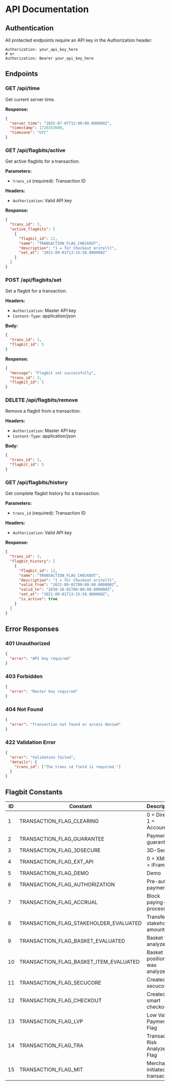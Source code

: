 # API Documentation

## Authentication

All protected endpoints require an API key in the Authorization header:

```
Authorization: your_api_key_here
# or
Authorization: Bearer your_api_key_here
```

## Endpoints

### GET /api/time
Get current server time.

**Response:**
```json
{
  "server_time": "2025-07-07T12:00:00.000000Z",
  "timestamp": 1720353600,
  "timezone": "UTC"
}
```

### GET /api/flagbits/active
Get active flagbits for a transaction.

**Parameters:**
- `trans_id` (required): Transaction ID

**Headers:**
- `Authorization`: Valid API key

**Response:**
```json
{
  "trans_id": 3,
  "active_flagbits": [
    {
      "flagbit_id": 12,
      "name": "TRANSACTION_FLAG_CHECKOUT",
      "description": "1 = für Checkout erstellt",
      "set_at": "2021-09-01T13:15:58.000000Z"
    }
  ]
}
```

### POST /api/flagbits/set
Set a flagbit for a transaction.

**Headers:**
- `Authorization`: Master API key
- `Content-Type`: application/json

**Body:**
```json
{
  "trans_id": 3,
  "flagbit_id": 5
}
```

**Response:**
```json
{
  "message": "Flagbit set successfully",
  "trans_id": 3,
  "flagbit_id": 5
}
```

### DELETE /api/flagbits/remove
Remove a flagbit from a transaction.

**Headers:**
- `Authorization`: Master API key
- `Content-Type`: application/json

**Body:**
```json
{
  "trans_id": 3,
  "flagbit_id": 5
}
```

### GET /api/flagbits/history
Get complete flagbit history for a transaction.

**Parameters:**
- `trans_id` (required): Transaction ID

**Headers:**
- `Authorization`: Valid API key

**Response:**
```json
{
  "trans_id": 3,
  "flagbit_history": [
    {
      "flagbit_id": 12,
      "name": "TRANSACTION_FLAG_CHECKOUT",
      "description": "1 = für Checkout erstellt",
      "valid_from": "2021-09-01T00:00:00.000000Z",
      "valid_to": "2030-10-01T00:00:00.000000Z",
      "set_at": "2021-09-01T13:15:58.000000Z",
      "is_active": true
    }
  ]
}
```

## Error Responses

### 401 Unauthorized
```json
{
  "error": "API key required"
}
```

### 403 Forbidden
```json
{
  "error": "Master key required"
}
```

### 404 Not Found
```json
{
  "error": "Transaction not found or access denied"
}
```

### 422 Validation Error
```json
{
  "error": "Validation failed",
  "details": {
    "trans_id": ["The trans id field is required."]
  }
}
```

## Flagbit Constants

| ID | Constant | Description |
|----|----------|-------------|
| 1 | TRANSACTION_FLAG_CLEARING | 0 = Direct, 1 = Accounting |
| 2 | TRANSACTION_FLAG_GUARANTEE | Payment guarantee |
| 3 | TRANSACTION_FLAG_3DSECURE | 3D-Secure |
| 4 | TRANSACTION_FLAG_EXT_API | 0 = XML, 1 = iFrame |
| 5 | TRANSACTION_FLAG_DEMO | Demo |
| 6 | TRANSACTION_FLAG_AUTHORIZATION | Pre-auth payment |
| 7 | TRANSACTION_FLAG_ACCRUAL | Block paying-out process |
| 8 | TRANSACTION_FLAG_STAKEHOLDER_EVALUATED | Transfer of stakeholder amount |
| 9 | TRANSACTION_FLAG_BASKET_EVALUATED | Basket was analyzed |
| 10 | TRANSACTION_FLAG_BASKET_ITEM_EVALUATED | Basket position was analyzed |
| 11 | TRANSACTION_FLAG_SECUCORE | Created via secucore |
| 12 | TRANSACTION_FLAG_CHECKOUT | Created for smart checkout |
| 13 | TRANSACTION_FLAG_LVP | Low Value Payment Flag |
| 14 | TRANSACTION_FLAG_TRA | Transaction Risk Analyze Flag |
| 15 | TRANSACTION_FLAG_MIT | Merchant initiated transaction |
